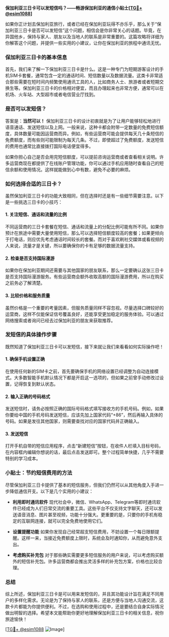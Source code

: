 **保加利亚三日卡可以发短信吗？——畅游保加利亚的通信小贴士[[TG💪+ @esim1088](https://t.me/s/esim1088)]**

如果你正计划去保加利亚旅行，或者已经在保加利亚玩得不亦乐乎，那么关于“保加利亚三日卡是否可以发短信”这个问题，相信会是你非常关心的话题。毕竟，在异国他乡，保持与家人、朋友以及当地人的联系是非常重要的。这篇攻略将详细为你解答这个问题，并提供一些实用的小建议，让你在保加利亚的旅程中通讯无忧。

### 保加利亚三日卡的基本信息

首先，我们来了解一下保加利亚三日卡是什么。这是一种专门为短期游客设计的手机SIM卡套餐，通常包含一定的通话时间、短信数量以及数据流量。这类卡非常适合那些需要在短时间内频繁使用通讯工具的人，比如商务人士、旅游者或者短期交换生等。保加利亚三日卡的价格相对便宜，而且办理起来也非常方便，通常可以在机场、火车站、大型超市或者电信营业厅找到。

### 是否可以发短信？

答案是：**当然可以！** 保加利亚三日卡的设计初衷就是为了让用户能够轻松地进行语音通话、发送短信以及上网。一般来说，这种卡都会附带一定数量的免费短信额度，具体数量可能因运营商而异。例如，有些运营商可能会提供每天几十条短信的免费额度，而有些则可能限制为每天几条。不过，即使超过了免费额度，发送短信的费用也通常比直接拨打国际电话便宜得多。

如果你担心自己是否会用完短信额度，可以提前咨询运营商或者查看相关说明。许多运营商现在都提供了在线账户管理功能，你可以通过手机应用随时查看自己的短信余额和使用情况。这样就能做到心中有数，避免不必要的麻烦。

### 如何选择合适的三日卡？

虽然保加利亚三日卡的功能大致相同，但在选择时还是有一些细节需要注意。以下是一些挑选三日卡的小技巧：

#### 1. **关注短信、通话和流量的比例**
   不同运营商的三日卡套餐在短信、通话和流量上的分配比例可能有所不同。如果你预计在旅途中需要大量使用短信，那么可以选择短信额度较高的套餐；如果更倾向于打电话，则应优先考虑通话时间较长的套餐。而对于喜欢刷社交媒体或看视频的人来说，流量才是关键，所以要确保你的卡有足够的数据流量支持。

#### 2. **检查是否支持国际漫游**
   如果你在保加利亚期间还需要与其他国家的朋友联系，那么一定要确认这张三日卡是否支持国际漫游服务。有些运营商会额外收取高额的国际漫游费用，所以在购买之前务必了解清楚。

#### 3. **比较价格和服务质量**
   虽然价格是一个重要的考量因素，但服务质量同样不容忽视。尽量选择口碑较好的运营商，这样不仅能保证信号覆盖良好，还能享受更加稳定的服务体验。可以通过网络搜索或者询问已经去过保加利亚的朋友来获取推荐。

### 发短信的具体操作步骤

既然知道了保加利亚三日卡可以发短信，接下来就让我们来看看如何实际操作吧！

#### 1. **确保手机设置正确**
   在使用任何新的SIM卡之前，首先要确保手机的网络设置已经调整为自动连接模式。大多数智能手机默认情况下都是开启这一选项的，但如果之前曾手动修改过设置，记得恢复到默认状态。

#### 2. **输入正确的号码格式**
   发送短信时，请务必按照正确的国际号码格式填写接收方的手机号码。例如，如果你要给中国的手机号码发送短信，应该先加上国家代码“+86”，然后再输入具体的号码。如果是发往其他国家，则需要查找对应的国家代码并正确输入。

#### 3. **发送短信**
   打开手机自带的短信应用程序，点击“新建短信”按钮，在收件人栏填入目标号码，在内容框内编辑你想说的话，最后点击发送即可。整个过程简单快捷，几乎不需要特别的学习成本。

### 小贴士：节约短信费用的方法

尽管保加利亚三日卡提供了基本的短信服务，但我们仍然可以从其他角度入手进一步降低通信开支。以下是几个实用的小建议：

- **利用即时通讯软件**
  现代社会中，微信、WhatsApp、Telegram等即时通讯软件已经成为人们日常交流的重要工具。这些平台不仅支持文字聊天，还可以发送语音消息、图片甚至视频，功能十分强大。更重要的是，只要你的手机有稳定的互联网连接，就可以完全免费地使用它们。

- **设置提醒功能**
  如果你发现自己经常超支短信费用，不妨设置一个每日限额提醒。这样一来，当接近免费额度上限时，系统会及时通知你，从而避免意外支出。

- **考虑购买补充包**
  对于那些确实需要更多短信服务的用户来说，可以考虑购买额外的短信补充包。许多运营商都会推出灵活多样的补充包方案，价格也比较合理。

### 总结

综上所述，保加利亚三日卡是可以用来发短信的，并且其功能设计旨在满足不同用户的多样化需求。无论是为了保持与家人的联系，还是方便与当地人沟通交流，这款卡片都能为你提供便利。不过，在选购和使用过程中，还是要结合自身实际情况做出明智的选择。希望本文能帮助你更好地理解保加利亚三日卡的相关信息，祝你旅途愉快！

[[TG💪+ @esim1088](https://t.me/s/esim1088) ![Image](https://i.postimg.cc/4NQfJmqS/Snipaste-2025-05-13-00-14-12.png)]